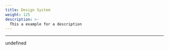 ```yaml
---
title: Design System
weight: 125
description: >-
  This a example for a description
---
```


---

undefined
